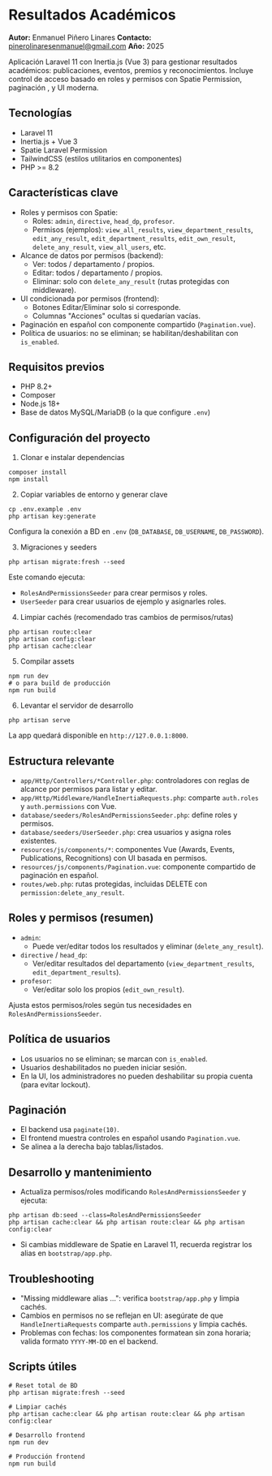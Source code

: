 # Resultados Académicos

**Autor:** Enmanuel Piñero Linares 
**Contacto:** pinerolinaresenmanuel@gmail.com
**Año:** 2025

Aplicación Laravel 11 con Inertia.js (Vue 3) para gestionar resultados académicos: publicaciones, eventos, premios y reconocimientos. Incluye control de acceso basado en roles y permisos con Spatie Permission, paginación , y UI moderna.

## Tecnologías
- Laravel 11
- Inertia.js + Vue 3
- Spatie Laravel Permission
- TailwindCSS (estilos utilitarios en componentes)
- PHP >= 8.2

## Características clave
- Roles y permisos con Spatie:
  - Roles: `admin`, `directive`, `head_dp`, `profesor`.
  - Permisos (ejemplos): `view_all_results`, `view_department_results`, `edit_any_result`, `edit_department_results`, `edit_own_result`, `delete_any_result`, `view_all_users`, etc.
- Alcance de datos por permisos (backend):
  - Ver: todos / departamento / propios.
  - Editar: todos / departamento / propios.
  - Eliminar: solo con `delete_any_result` (rutas protegidas con middleware).
- UI condicionada por permisos (frontend):
  - Botones Editar/Eliminar solo si corresponde.
  - Columnas "Acciones" ocultas si quedarían vacías.
- Paginación en español con componente compartido (`Pagination.vue`).
- Política de usuarios: no se eliminan; se habilitan/deshabilitan con `is_enabled`.

## Requisitos previos
- PHP 8.2+
- Composer
- Node.js 18+
- Base de datos MySQL/MariaDB (o la que configure `.env`)

## Configuración del proyecto

1) Clonar e instalar dependencias
```
composer install
npm install
```

2) Copiar variables de entorno y generar clave
```
cp .env.example .env
php artisan key:generate
```
Configura la conexión a BD en `.env` (`DB_DATABASE`, `DB_USERNAME`, `DB_PASSWORD`).

3) Migraciones y seeders
```
php artisan migrate:fresh --seed
```
Este comando ejecuta:
- `RolesAndPermissionsSeeder` para crear permisos y roles.
- `UserSeeder` para crear usuarios de ejemplo y asignarles roles.

4) Limpiar cachés (recomendado tras cambios de permisos/rutas)
```
php artisan route:clear
php artisan config:clear
php artisan cache:clear
```

5) Compilar assets
```
npm run dev
# o para build de producción
npm run build
```

6) Levantar el servidor de desarrollo
```
php artisan serve
```
La app quedará disponible en `http://127.0.0.1:8000`.

## Estructura relevante
- `app/Http/Controllers/*Controller.php`: controladores con reglas de alcance por permisos para listar y editar.
- `app/Http/Middleware/HandleInertiaRequests.php`: comparte `auth.roles` y `auth.permissions` con Vue.
- `database/seeders/RolesAndPermissionsSeeder.php`: define roles y permisos.
- `database/seeders/UserSeeder.php`: crea usuarios y asigna roles existentes.
- `resources/js/components/*`: componentes Vue (Awards, Events, Publications, Recognitions) con UI basada en permisos.
- `resources/js/components/Pagination.vue`: componente compartido de paginación en español.
- `routes/web.php`: rutas protegidas, incluidas DELETE con `permission:delete_any_result`.

## Roles y permisos (resumen)
- `admin`:
  - Puede ver/editar todos los resultados y eliminar (`delete_any_result`).
- `directive` / `head_dp`:
  - Ver/editar resultados del departamento (`view_department_results`, `edit_department_results`).
- `profesor`:
  - Ver/editar solo los propios (`edit_own_result`).

Ajusta estos permisos/roles según tus necesidades en `RolesAndPermissionsSeeder`.

## Política de usuarios
- Los usuarios no se eliminan; se marcan con `is_enabled`.
- Usuarios deshabilitados no pueden iniciar sesión.
- En la UI, los administradores no pueden deshabilitar su propia cuenta (para evitar lockout).

## Paginación
- El backend usa `paginate(10)`.
- El frontend muestra controles en español usando `Pagination.vue`.
- Se alinea a la derecha bajo tablas/listados.

## Desarrollo y mantenimiento
- Actualiza permisos/roles modificando `RolesAndPermissionsSeeder` y ejecuta:
```
php artisan db:seed --class=RolesAndPermissionsSeeder
php artisan cache:clear && php artisan route:clear && php artisan config:clear
```
- Si cambias middleware de Spatie en Laravel 11, recuerda registrar los alias en `bootstrap/app.php`.

## Troubleshooting
- "Missing middleware alias ...": verifica `bootstrap/app.php` y limpia cachés.
- Cambios en permisos no se reflejan en UI: asegúrate de que `HandleInertiaRequests` comparte `auth.permissions` y limpia cachés.
- Problemas con fechas: los componentes formatean sin zona horaria; valida formato `YYYY-MM-DD` en el backend.

## Scripts útiles
```
# Reset total de BD
php artisan migrate:fresh --seed

# Limpiar cachés
php artisan cache:clear && php artisan route:clear && php artisan config:clear

# Desarrollo frontend
npm run dev

# Producción frontend
npm run build
```
